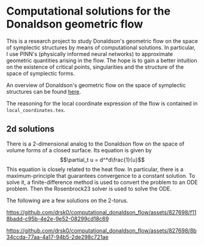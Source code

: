 Computational solutions for the Donaldson geometric flow
========================================================

This is a research project to study Donaldson's geometric flow on the space of
symplectic structures by means of computational solutions. In particular, I use
PINN's (physically informed neural networks) to approximate geometric quantities
arising in the flow. The hope is to gain a better intuition on the existence
of critical points, singularities and the structure of the space of symplectic
forms.

An overview of Donaldson's geometric flow on the space of symplectic structures
can be found [here](https://content.intlpress.com/journal/JSG/article/4226/info).

The reasoning for the local coordinate expression of the flow is contained in
`local_coordinates.tex`.

2d solutions
------------

There is a 2-dimensional analog to the Donaldson flow on the space of volume
forms of a closed surface. Its equation is given by 
$$\partial_t u = d^*d\frac{1}{u}$$ 
This equation is closely related to the heat flow. In particular, there is a
maximum-principle that guarantees convergence to a constant solution. To solve
it, a finite-difference method is used to convert the problem to an ODE problem.
Then the Rosenbrock23 solver is used to solve the ODE.

The following are a few solutions on the 2-torus.

https://github.com/drsk0/computational_donaldson_flow/assets/827698/f118badd-c95b-4e2e-9e52-08299cd18c69

https://github.com/drsk0/computational_donaldson_flow/assets/827698/8b34ccda-77aa-4a17-94b5-2de298c721ae

